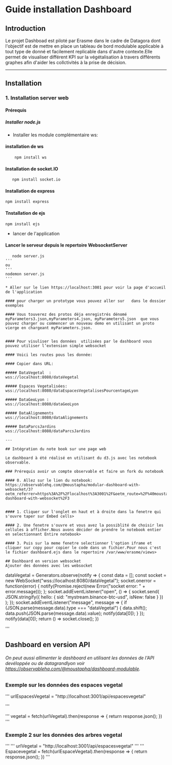 # Guide installation Dashboard

## Introduction
Le projet Dashboad est piloté par Erasme  dans le cadre de Datagora dont l'objectif est de mettre en place un tableau de bord modulable applicable à tout type de donné et facilement replicable dans d'autre contexte.Elle permet de visualiser différent KPI sur la végétalisation à travers différents graphes afin d'aider les collctivités à la prise de décision.

---
## Installation 

### 1. Installation server web  

#### Prérequis
#####  Installer node.js

* Installer les module complémentaire ws:
#### installation de ws

```
    npm install ws
```
#### Installation de socket.IO
```
   npm install socket.io
```
#### Installation de express
```
npm install express

```
#### Tnstallation de ejs

```
npm install ejs

```


* lancer de l'application 

#### Lancer le serveur  depuis le repertoire WebsocketServer

```
   node server.js
'''
ou
'''
nodemon server.js
'''

* Aller sur le lien https://localhost:3001 pour voir la page d'accueil de l'application

#### pour charger un prototype vous pouvez aller sur   dans le dossier  exemples

#### Vous touverez des protos déja enregistrés dénomé myParameters3.json,myParameters4.json, myParameters5.json  que vous pouvez charger ou commencer un nouveau demo en utilisant un proto vierge en chargeant myParameters.json.


#### Pour visuliser les données  utilisées par le dashboard vous pouvez utiliser l’extension simple websocket 

#### Voici les routes pous les donnée:

#### Copier dans URL:

##### DataVegetal  :                       wss://localhost:8080/dataVegetal

##### Espaces Vegetalisées:           wss://localhost:8080/dataEspacesVegetalisesPourcentageLyon

##### DataGeoLyon :                     wss://localhost:8080/dataGeoLyon

##### DataAlignements                  wss://localhost:8080/dataAlignements

##### DataParcsJardins                  wss://localhost:8080/dataParcsJardins

---

## Intégration du note book sur une page web

Le dashboard à été réalisé en utilisant du d3.js avec les notebook observable.

### Prérequis avoir un compte observable et faire un fork du notebook

#### 0. Allez sur le lien du notebook: https://observablehq.com/@moustapha/modular-dashboard-with-websocket/3?oetm_referrer=https%3A%2F%2Flocalhost%3A3001%2F&oetm_route=%2F%40moustapha%2Fmodular-dashboard-with-websocket%2F3


#### 1. Cliquer sur l'onglet en haut et à droite dans la fenetre qui s'ouvre taper sur Embed cells>

#### 2. Une fenetre s'ouvre et vous avez la possiblité de choisir les cellules à afficher.Nous avons décider de prendre le notebook entier en selectionnant Entire notebook>

#### 3. Puis sur la meme fenetre selectionner l'option iframe et cliquer sur copy pour copier le code dans un fichier.Pour nous c'est le fichier dashboard.ejs dans le repertoire /var/www/erasme/views>

## Dashboard en version websocket
Ajouter des données avec les websocket
```
dataVegetal = Generators.observe(notify => {
  const data = [];
  const socket = new WebSocket("wss://localhost:8080/dataVegetal");
  socket.onerror = function(error) {
    notify(Promise.reject(new Error("socket error: " + error.message)));
  };
  socket.addEventListener("open", () => {
    socket.send(
      JSON.stringify({
        hello: { sid: "mystream.binance-btc-usd", isNew: false }
      })
    );
  });
  socket.addEventListener("message", message => {
    if (JSON.parse(message.data).type === "dataVegetal") {
      data.shift();
      data.push(JSON.parse(message.data).value);
      notify(data[0]);
    }
  });
  notify(data[0]);
  return () => socket.close();
})

'''
## Dashboard en version API

###### On peut aussi allimenter le dashboard en utilisant les données de l'API devéloppée ou de datagrandlyon voir https://observablehq.com/@moustapha/dashboard-modulable.

### Exemple sur les données des espaces vegetal

'''
urlEspacesVegetal = "http://localhost:3001/api/espacesvegetal"

'''

'''
vegetal = fetch(urlVegetal).then(response => {
  return response.json();
})
'''
### Exemple 2 sur les données des arbres vegetal
'''
'''
urlVegetal = "http://localhost:3001/api/espacesvegetal"
'''
'''
Espacevegetal = fetch(urlEspaceVegetal).then(response => {
  return response.json();
})
'''
